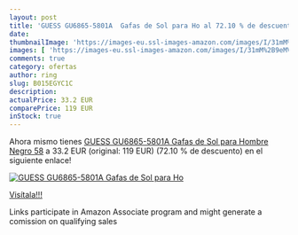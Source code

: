 ```yaml
---
layout: post
title: 'GUESS GU6865-5801A  Gafas de Sol para Ho al 72.10 % de descuento'
date: 
thumbnailImage: 'https://images-eu.ssl-images-amazon.com/images/I/31mM%2B9eMVzL._SL200_.jpg'
images: [ 'https://images-eu.ssl-images-amazon.com/images/I/31mM%2B9eMVzL._SL200_.jpg' ]
comments: true
category: ofertas
author: ring
slug: B015EGYC1C
description:
actualPrice: 33.2 EUR
comparePrice: 119 EUR
inStock: true
---
```


Ahora mismo tienes [GUESS GU6865-5801A  Gafas de Sol para Hombre  Negro  58](https://www.amazon.es/dp/B015EGYC1C/?tag=tolees-21) a 33.2 EUR (original: 119 EUR) (72.10 %  de descuento) en el siguiente enlace!

[![GUESS GU6865-5801A  Gafas de Sol para Ho](https://images-eu.ssl-images-amazon.com/images/I/31mM%2B9eMVzL._SL200_.jpg)](https://www.amazon.es/dp/B015EGYC1C/?tag=tolees-21)

[Visítala!!!](https://www.amazon.es/dp/B015EGYC1C/?tag=tolees-21)

Links participate in Amazon Associate program and might generate a comission on qualifying sales
